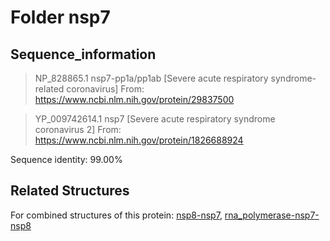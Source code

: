 # Folder nsp7
## Sequence_information

>NP_828865.1 nsp7-pp1a/pp1ab [Severe acute respiratory syndrome-related coronavirus]
From: https://www.ncbi.nlm.nih.gov/protein/29837500

>YP_009742614.1 nsp7 [Severe acute respiratory syndrome coronavirus 2]
From: https://www.ncbi.nlm.nih.gov/protein/1826688924

Sequence identity: 99.00%

## Related Structures
For combined structures of this protein: [nsp8-nsp7](https://github.com/thorn-lab/coronavirus_structural_task_force/tree/master/pdb/nsp8-nsp7), [rna_polymerase-nsp7-nsp8](https://github.com/thorn-lab/coronavirus_structural_task_force/tree/master/pdb/rna_polymerase-nsp7-nsp8)
